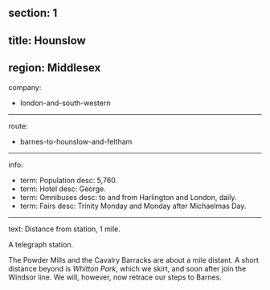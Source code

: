 section: 1
----
title: Hounslow
----
region: Middlesex
----
company:
- london-and-south-western
----
route:
- barnes-to-hounslow-and-feltham
----
info:
- term: Population
  desc: 5,760.
- term: Hotel
  desc: George.
- term: Omnibuses
  desc: to and from Harlington and London, daily.
- term: Fairs
  desc: Trinity Monday and Monday after Michaelmas Day.
----
text: Distance from station, 1 mile.

A telegraph station.

The Powder Mills and the Cavalry Barracks are about a mile distant. A short distance beyond is *Whitton Park*, which we skirt, and soon after join the Windsor line. We will, however, now retrace our steps to Barnes.
